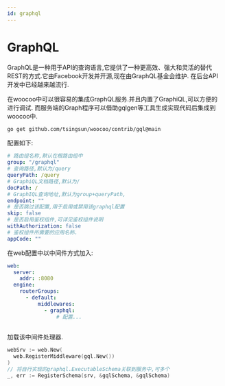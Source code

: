 ```yaml
---
id: graphql
---
```

# GraphQL

GraphQL是一种用于API的查询语言,它提供了一种更高效、强大和灵活的替代REST的方式.它由Facebook开发并开源,现在由GraphQL基金会维护.
在后台API开发中已经越来越流行.

在woocoo中可以很容易的集成GraphQL服务.并且内置了GraphiQL,可以方便的进行调试.
而服务端的Graph程序可以借助gqlgen等工具生成实现代码后集成到woocoo中.

```bash
go get github.com/tsingsun/woocoo/contrib/gql@main
```
配置如下:
```yaml
# 路由组名称,默认在根路由组中
group: "/graphql"
# 查询路径,默认为/query
queryPath: /query
# GraphiQL文档路径,默认为/
docPath: /
# GraphIQL查询地址,默认为group+queryPath,
endpoint: ""
# 是否跳过该配置,用于启用或禁用该graphql配置
skip: false
# 是否启用鉴权组件,可详见鉴权组件说明
withAuthorization: false
# 鉴权组件所需要的应用名称.
appCode: ""
```

在web配置中以中间件方式加入:
```yaml
web:
  server:
    addr: :8080
  engine:    
    routerGroups:
      - default:                    
          middlewares:
            - graphql:
                # 配置...
        
```
加载该中间件处理器.
```go
webSrv := web.New(
  web.RegisterMiddleware(gql.New())
)
// 将自行实现的graphql.ExecutableSchema关联到服务中,可多个
_, err := RegisterSchema(srv, &gqlSchema, &gqlSchema)
```

